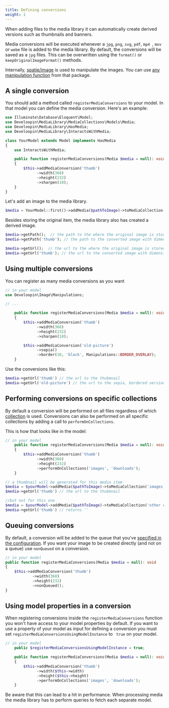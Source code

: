 ```yaml
---
title: Defining conversions
weight: 1
---
```


When adding files to the media library it can automatically create derived versions such as thumbnails and banners.

Media conversions will be executed whenever  a `jpg`, `png`, `svg`, `pdf`, `mp4 `, `mov` or `webm` file is added to the media library. By default, the conversions will be saved as a `jpg` files. This can be overwritten using the `format()` or `keepOriginalImageFormat()` methods.

Internally, [spatie/image](https://docs.spatie.be/image/v1/) is used to manipulate the images. You can use [any manipulation function](https://docs.spatie.be/image) from that package.

## A single conversion

You should add a method called `registerMediaConversions` to your model. In that model you can define the media conversion. Here's an example:

```php
use Illuminate\Database\Eloquent\Model;
use Develoopin\MediaLibrary\MediaCollections\Models\Media;
use Develoopin\MediaLibrary\HasMedia;
use Develoopin\MediaLibrary\InteractsWithMedia;

class YourModel extends Model implements HasMedia
{
    use InteractsWithMedia;

    public function registerMediaConversions(Media $media = null): void
    {
        $this->addMediaConversion('thumb')
              ->width(368)
              ->height(232)
              ->sharpen(10);
    }
}
```

Let's add an image to the media library.

```php
$media = YourModel::first()->addMedia($pathToImage)->toMediaCollection();
```

Besides storing the original item, the media library also has created a derived image.

```php
$media->getPath();  // the path to the where the original image is stored
$media->getPath('thumb'); // the path to the converted image with dimensions 368x232

$media->getUrl();  // the url to the where the original image is stored
$media->getUrl('thumb'); // the url to the converted image with dimensions 368x232
```

## Using multiple conversions

You can register as many media conversions as you want

```php
// in your model
use Develoopin\Image\Manipulations;

// ...

    public function registerMediaConversions(Media $media = null): void
    {
        $this->addMediaConversion('thumb')
              ->width(368)
              ->height(232)
              ->sharpen(10);

        $this->addMediaConversion('old-picture')
              ->sepia()
              ->border(10, 'black', Manipulations::BORDER_OVERLAY);
    }
```

Use the conversions like this:

```php
$media->getUrl('thumb') // the url to the thubmnail
$media->getUrl('old-picture') // the url to the sepia, bordered version
```

## Performing conversions on specific collections

By default a conversion will be performed on all files regardless of which [collection](/laravel-medialibrary/v8/working-with-media-collections/simple-media-collections) is used.  Conversions can also be performed on all specific collections by adding a call to  `performOnCollections`.

This is how that looks like in the model:

```php
// in your model
    public function registerMediaConversions(Media $media = null): void
    {
        $this->addMediaConversion('thumb')
              ->width(368)
              ->height(232)
              ->performOnCollections('images', 'downloads');
    }
```


```php
// a thumbnail will be generated for this media item
$media = $yourModel->addMedia($pathToImage)->toMediaCollection('images');
$media->getUrl('thumb') // the url to the thubmnail

//but not for this one
$media = $yourModel->addMedia($pathToImage)->toMediaCollection('other collection');
$media->getUrl('thumb') // returns ''
```

## Queuing conversions

By default, a conversion will be added to the queue that you've [specified in the configuration](https://docs.spatie.be/laravel-medialibrary/v8/installation-setup). If you want your image to be created directly (and not on a queue) use `nonQueued` on a conversion.

```php
// in your model
public function registerMediaConversions(Media $media = null): void
{
    $this->addMediaConversion('thumb')
            ->width(368)
            ->height(232)
            ->nonQueued();
}
```


## Using model properties in a conversion

When registering conversions inside the `registerMediaConversions` function you won't have access to your model properties by default. If you want to use a property of your model as input for defining a conversion you must set `registerMediaConversionsUsingModelInstance` to `
true` on your model.

```php
// in your model
    public $registerMediaConversionsUsingModelInstance = true;

    public function registerMediaConversions(Media $media = null): void
    {
        $this->addMediaConversion('thumb')
              ->width($this->width)
              ->height($this->height)
              ->performOnCollections('images', 'downloads');
    }
```

Be aware that this can lead to a hit in performance. When processing media the media library has to perform queries to fetch each separate model.
